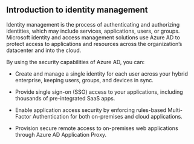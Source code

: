 ## Introduction to identity management 

Identity management is the process of authenticating and authorizing identities, which may include services, applications, users, or groups. Microsoft identity and access management solutions use Azure AD to protect access to applications and resources across the organization’s datacenter and into the cloud. 

By using the security capabilities of Azure AD, you can: 

* Create and manage a single identity for each user across your hybrid enterprise, keeping users, groups, and devices in sync. 

* Provide single sign-on (SSO) access to your applications, including thousands of pre-integrated SaaS apps. 

* Enable application access security by enforcing rules-based Multi-Factor Authentication for both on-premises and cloud applications. 

* Provision secure remote access to on-premises web applications through Azure AD Application Proxy. 